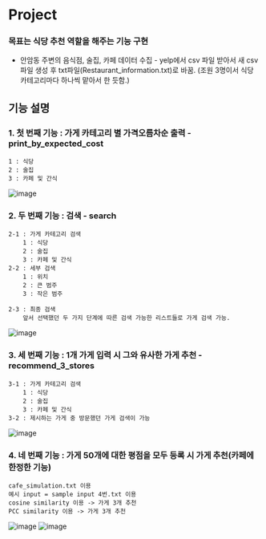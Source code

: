 # Project 

### 목표는 식당 추천 역할을 해주는 기능 구현

* 안암동 주변의 음식점, 술집, 카페 데이터 수집 - yelp에서 csv 파일 받아서 새 csv 파일 생성 후 txt파일(Restaurant_information.txt)로 바꿈. (조원 3명이서 식당 카테고리마다 하나씩 맡아서 한 듯함.)


## 기능 설명

### 1. 첫 번째 기능 : 가게 카테고리 별 가격오름차순 출력 - print_by_expected_cost
    1 : 식당
    2 : 술집
    3 : 카페 및 간식
   
![image](https://user-images.githubusercontent.com/75352656/199527844-c49d6173-4d1b-4187-8d10-3f4ee561ac33.png)


### 2. 두 번째 기능 : 검색 - search
    2-1 : 가게 카테고리 검색
        1 : 식당
        2 : 술집
        3 : 카페 및 간식
    2-2 : 세부 검색
        1 : 위치
        2 : 큰 범주
        3 : 작은 범주
    
    2-3 : 최종 검색
        앞서 선택했던 두 가지 단계에 따른 검색 가능한 리스트들로 가게 검색 가능.
        
![image](https://user-images.githubusercontent.com/75352656/199528039-37f36c44-98e1-4b9a-83ee-84f08f7b82af.png)


### 3. 세 번째 기능 : 1개 가게 입력 시 그와 유사한 가게 추천 - recommend_3_stores
    3-1 : 가게 카테고리 검색
        1 : 식당
        2 : 술집
        3 : 카페 및 간식
    3-2 : 제시하는 가게 중 방문했던 가게 검색이 가능
    
![image](https://user-images.githubusercontent.com/75352656/199528224-21816ef0-4ba0-47df-bf74-012688a20eae.png)


### 4. 네 번째 기능 : 가게 50개에 대한 평점을 모두 등록 시 가게 추천(카페에 한정한 기능)
    cafe_simulation.txt 이용
    예시 input = sample input 4번.txt 이용
    cosine similarity 이용 -> 가게 3개 추천
    PCC similarity 이용 -> 가게 3개 추천
    
![image](https://user-images.githubusercontent.com/75352656/199528490-388c7b00-003a-4dec-ba2c-bb675e59ac84.png)
![image](https://user-images.githubusercontent.com/75352656/199528585-41961d2a-b52c-41c5-bd4b-e37bf88b6eba.png)
